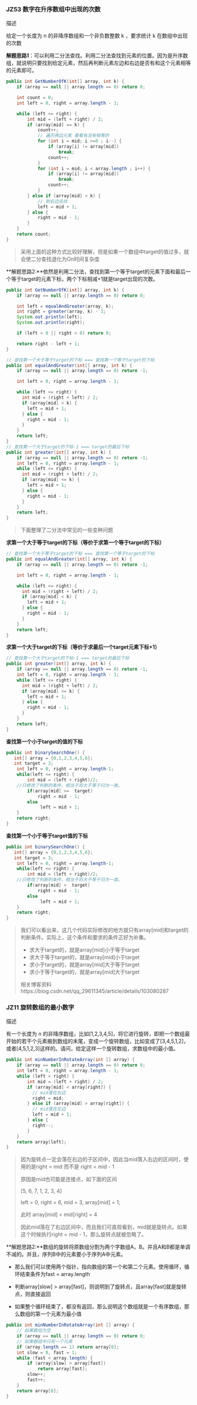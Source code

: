 ### JZ53 数字在升序数组中出现的次数

描述

给定一个长度为 n 的非降序数组和一个非负数整数 k ，要求统计 k 在数组中出现的次数

**解题思路1**：可以利用二分法查找。利用二分法查找到元素的位置。因为是升序数组，就说明只要找到给定元素，然后再判断元素左边和右边是否有和这个元素相等的元素即可。

```java
public int GetNumberOfK(int[] array, int k) {
    if (array == null || array.length == 0) return 0;

    int count = 0;
    int left = 0, right = array.length - 1;

    while (left <= right) {
        int mid = (left + right) / 2;
        if (array[mid] == k) {
            count++;
            // 遍历两边元素 看看有没有相等的
            for (int i = mid; i >=0 ; i--) {
                if (array[i] != array[mid])
                    break;
                count++;
            }
            for (int i = mid; i < array.length ; i++) {
                if (array[i] != array[mid])
                    break;
                count++;
            }
        } else if (array[mid] < k) {
            // 到右边去找
            left = mid + 1;
        } else {
            right = mid - 1;
        }
    }
    return count;
}
```

> 采用上面的这种方式比较好理解，但是如果一个数组中target的值过多，就会使二分查找退化为On时间复杂度

**解题思路2:**依然是利用二分法，查找到第一个等于target的元素下面和最后一个等于target的元素下标，两个下标相减+1就是target出现的次数。

```java
public int GetNumberOfK(int[] array, int k) {
    if (array == null || array.length == 0) return 0;

    int left = equalAndGreater(array, k);
    int right = greater(array, k) - 1;
    System.out.println(left);
    System.out.println(right);

    if (left < 0 || right < 0) return 0;

    return right - left + 1;
}

// 查找第一个大于等于target的下标 === 查找第一个等于target的下标
public int equalAndGreater(int[] array, int k) {
    if (array == null || array.length == 0) return -1;

    int left = 0, right = array.length - 1;

    while (left <= right) {
      int mid = (right + left) / 2;
      if (array[mid] < k) {
        left = mid + 1;
      } else {
        right = mid - 1;
      }
    }
    return left;
}
// 查找第一个大于target的下标-1 === target的最后下标
public int greater(int[] array, int k) {
    if (array == null || array.length == 0) return -1;
    int left = 0, right = array.length - 1;
    while (left <= right) {
      int mid = (right + left) / 2;
      if (array[mid] <= k) {
        left = mid + 1;
      } else {
        right = mid - 1;
      }
    }
    return left;
}
```

> 下面整理了二分法中常见的一些变种问题

**求第一个大于等于target的下标（等价于求第一个等于target的下标）**

```java
// 查找第一个大于等于target的下标 === 查找第一个等于target的下标
public int equalAndGreater(int[] array, int k) {
    if (array == null || array.length == 0) return -1;

    int left = 0, right = array.length - 1;

    while (left <= right) {
      int mid = (right + left) / 2;
      if (array[mid] < k) {
        left = mid + 1;
      } else {
        right = mid - 1;
      }
    }
    return left;
}
```

**求第一个大于target的下标（等价于求最后一个target元素下标+1）**

```java
// 查找第一个大于target的下标-1 === target的最后下标
public int greater(int[] array, int k) {
    if (array == null || array.length == 0) return -1;
    int left = 0, right = array.length - 1;
    while (left <= right) {
      int mid = (right + left) / 2;
      if (array[mid] <= k) {
        left = mid + 1;
      } else {
        right = mid - 1;
      }
    }
    return left;
}
```

**查找第一个小于target的值的下标**

```java
public int binarySearchOne() {
   int[] array = {0,1,2,3,4,5,6};
   int target = 3;
	int left = 0, right = array.length-1;
	while(left <= right) {
	    int mid = (left + right)/2;
    //只修改了判断的条件，相当于将大于等于归为一类。
		if(array[mid] >=  target)
            right = mid - 1;
		else
		     left = mid + 1;
	}
	return right;
}
```

**查找第一个小于等于target值的下标**

```java
public int binarySearchOne() {
   int[] array = {0,1,2,3,4,5,6};
   int target = 3;
	int left = 0, right = array.length-1;
	while(left <= right) {
	    int mid = (left + right)/2;
    //只修改了判断的条件，相当于将大于等于归为一类。
		if(array[mid] >  target)
            right = mid - 1;
		else
		     left = mid + 1;
	}
	return right;
}
```

> 我们可以看出来，这几个代码实际修改的地方就只有array[mid]和target的判断条件。实际上，这个条件和要求的条件正好为补集。
>
> * 求大于target的，就是array[mid]小于等于target
> * 求大于等于target的，就是array[mid]小于target
> * 求小于target的，就是array[mid]大于等于target
> * 求小于等于target的，就是array[mid]大于target
>
> 相关博客资料https://blog.csdn.net/qq_29611345/article/details/103080287

### JZ11 旋转数组的最小数字

描述

有一个长度为 n 的非降序数组，比如[1,2,3,4,5]，将它进行旋转，即把一个数组最开始的若干个元素搬到数组的末尾，变成一个旋转数组，比如变成了[3,4,5,1,2]，或者[4,5,1,2,3]这样的。请问，给定这样一个旋转数组，求数组中的最小值。

```java
public int minNumberInRotateArray(int [] array) {
    if (array == null || array.length == 0) return 0;
    int left = 0, right = array.length - 1;
    while (left < right) {
        int mid = (left + right) / 2;
        if (array[mid] < array[right]) {
          // mid落在右边
          right = mid;
        } else if (array[mid] > array[right]) {
          // mid落在左边
          left = mid + 1;
        } else {
          right--;
        }
    }
    return array[left];
}
```

> 因为旋转点一定会落在右边的子区间中，因此当mid落入右边的区间时，使用的是right = mid 而不是 right = mid - 1
>
> 原因是mid也可能是连接点，如下面的区间
>
> [5, 6, 7, 1, 2, 3, 4] 
>
> left = 0, right = 6, mid = 3, array[mid] = 1;
>
> 此时 array[mid] < mid[right] = 4
>
> 因此mid落在了右边区间中，而且我们可直观看到，mid就是旋转点。如果这个时候执行right = mid - 1，那么旋转点就被忽略了。

**解题思路2:**数组的旋转将原数组分割为两个字数组A，B。并且A和B都是单调不减的。并且，序列B中的元素要小于序列A中元素。

* 那么我们可以使用两个指针，指向数组的第一个和第二个元素。使用循环，循环结束条件为fast = array.length

* 判断array[slow] > array[fast]，则说明到了旋转点，且array[fast]就是旋转点，则直接返回

* 如果整个循环结束了，都没有返回，那么说明这个数组就是一个有序数组，那么数组的第一个元素为最小值

```java
public int minNumberInRotateArray(int [] array) {
    // 如果数组为空
    if (array == null || array.length == 0) return 0;
    // 如果数组中只有一个元素
    if (array.length == 1) return array[0];
    int slow = 0, fast = 1;
    while (fast < array.length) {
        if (array[slow] > array[fast])
          	return array[fast];
        slow++;
        fast++;
    }
    return array[0];
}
```

